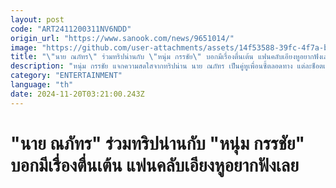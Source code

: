 ```yaml
---
layout: post
code: "ART2411200311NV6NDD"
origin_url: "https://www.sanook.com/news/9651014/"
image: "https://github.com/user-attachments/assets/14f53588-39fc-4f7a-baf2-7539e34490c0"
title: "\"นาย ณภัทร\" ร่วมทริปน่านกับ \"หนุ่ม กรรชัย\" บอกมีเรื่องตื่นเต้น แฟนคลับเอียงหูอยากฟังเลย"
description: "หนุ่ม กรรชัย แจกความสดใสจากทริปน่าน นาย ณภัทร เป็นคู่หูเพื่อนซี้ตลอดทาง แต่ละช็อตเห็นแล้วยิ้มเลย "
category: "ENTERTAINMENT"
language: "th"
date: 2024-11-20T03:21:00.243Z
---
```


# "นาย ณภัทร" ร่วมทริปน่านกับ "หนุ่ม กรรชัย" บอกมีเรื่องตื่นเต้น แฟนคลับเอียงหูอยากฟังเลย